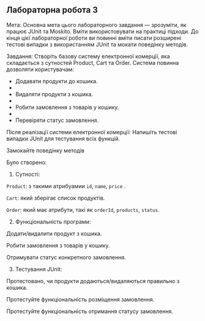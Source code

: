 ## Лабораторна робота 3
Мета: Основна мета цього лабораторного завдання — зрозуміти, як працює JUnit та Moskito. Вміти використовувати на практиці підходи. До кінця цієї лабораторної роботи ви повинні вміти писати розширені тестові випадки з використанням JUnit та мокати поведінку методів.

Завдання: Створіть базову систему електронної комерції, яка складається з сутностей Product, Cart та Order. Система повинна дозволяти користувачам:

* Додавати продукти до кошика.
* 
* Видаляти продукти з кошика.
* 
* Робити замовлення з товарів у кошику.
* 
* Перевіряти статус замовлення.


Після реалізації системи електронної комерції:
Напишіть тестові випадки JUnit для тестування всіх функцій.

Замокайте поведінку методів



Було створено:

1. Сутності:

`Product`: з такими атрибуамии `id`, `name`, `price` .

`Cart`: який зберігає список продуктів.

`Order`: який має атрибути, такі як `orderId`, `products`, `status`.

2. Функціональність програми:

Додати/видалити продукт з кошика.

Робити замовлення з товарів у кошику.

Отримувати статус конкретного замовлення.

3.  Тестування JUnit:

Протестовано, чи продукти додаються/видаляються правильно з кошика.

Протестуйте функціональність розміщення замовлення.

Протестуйте функціональність отримання статусу замовлення. 

